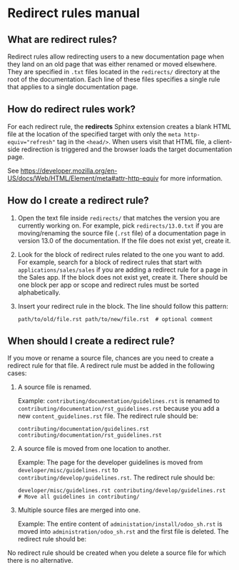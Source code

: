 # Redirect rules manual

## What are redirect rules?

Redirect rules allow redirecting users to a new documentation page when they land on an old page
that was either renamed or moved elsewhere. They are specified in `.txt` files located in the
`redirects/` directory at the root of the documentation. Each line of these files specifies a single
rule that applies to a single documentation page.

## How do redirect rules work?

For each redirect rule, the **redirects** Sphinx extension creates a blank HTML file at the location
of the specified target with only the `meta http-equiv="refresh"` tag in the `<head/>`. When users
visit that HTML file, a client-side redirection is triggered and the browser loads the target
documentation page.

See https://developer.mozilla.org/en-US/docs/Web/HTML/Element/meta#attr-http-equiv for more
information.

## How do I create a redirect rule?

1. Open the text file inside `redirects/` that matches the version you are currently working on. For
   example, pick `redirects/13.0.txt` if you are moving/renaming the source file (`.rst` file) of a
   documentation page in version 13.0 of the documentation. If the file does not exist yet, create
   it.
2. Look for the block of redirect rules related to the one you want to add. For example, search for
   a block of redirect rules that start with `applications/sales/sales` if you are adding a redirect
   rule for a page in the Sales app. If the block does not exist yet, create it. There should be one
   block per app or scope and redirect rules must be sorted alphabetically.
3. Insert your redirect rule in the block. The line should follow this pattern:

   `path/to/old/file.rst path/to/new/file.rst  # optional comment`

## When should I create a redirect rule?

If you move or rename a source file, chances are you need to create a redirect rule for that file. A
redirect rule must be added in the following cases:
1. A source file is renamed.

   Example: `contributing/documentation/guidelines.rst` is renamed to
   `contributing/documentation/rst_guidelines.rst` because you add a new `content_guidelines.rst`
   file. The redirect rule should be:

   `contributing/documentation/guidelines.rst contributing/documentation/rst_guidelines.rst`
2. A source file is moved from one location to another.

   Example: The page for the developer guidelines is moved from `developer/misc/guidelines.rst` to
   `contributing/develop/guidelines.rst`. The redirect rule should be:

   `developer/misc/guidelines.rst contributing/develop/guidelines.rst  # Move all guidelines in contributing/`
3. Multiple source files are merged into one.

   Example: The entire content of `administation/install/odoo_sh.rst` is moved into
   `administration/odoo_sh.rst` and the first file is deleted. The redirect rule should be:
   

No redirect rule should be created when you delete a source file for which there is no alternative.
